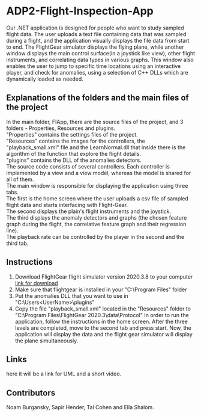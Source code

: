# ADP2-Flight-Inspection-App
Our .NET application is designed for people who want to study sampled flight data.
The user uploads a text file containing data that was sampled during a flight, and the application visually displays the file data from start to end.
The FlightGear simulator displays the flying plane, while another window displays the main control surface(in a joystick like view), other flight instruments, and correlating data types in various graphs.
This window also enables the user to jump to specific time locations using an interactive player, and check for anomalies, using a selection of C++ DLLs which are dynamically loaded as needed.

## Explanations of the folders and the main files of the project
In the main folder, FIApp, there are the source files of the project, and 3 folders - Properties, Resources and plugins.<br/>
"Properties" contains the settings files of the project.<br/>
"Resources" contains the images for the controllers, the "playback_small.xml" file and the LearnNormal.dll that inside there is the algorithm of the function that explore the flight details.<br/>
"plugins" contains the DLL of the anomalies detectors.<br/>
The source code consists of several controllers. Each controller is implemented by a view and a view model, whereas the model is shared
for all of them.<br/> 
The main window is responsible for displaying the application using three tabs.<br/>
The first is the home screen where the user uploads a csv file of sampled flight data and starts interfacing with Flight-Gear.<br/>
The second displays the plain's flight instruments and the joystick.<br/>
The third displays the anomaly detectors and graphs (the chosen feature graph during the flight, the correlative feature graph and their regression line).<br/>
The playback rate can be controlled by the player in the second and the third tab.<br/>

## Instructions
1. Download FlightGear flight simulator version 2020.3.8 to your computer [link for download](<https://www.flightgear.org/>) 
2. Make sure that flightgear is installed in your "C:\Program Files" folder
3. Put the anomalies DLL that you want to use in "C:\Users\<UserName>\plugins"
4. Copy the file "playback_small.xml" located in the "Resources" folder to "C:\Program Files\FlightGear 2020.3\data\Protocol" 
In order to run the application, follow the instructions in the home screen. After the three levels are completed, move to the second tab and press start.
Now, the application will display the data and the flight gear simulator will display the plane simultaneously.

## Links
here it will be a link for UML and a short video.

## Contributors
Noam Burgansky, Sapir Hender, Tal Cohen and Ella Shalom.
